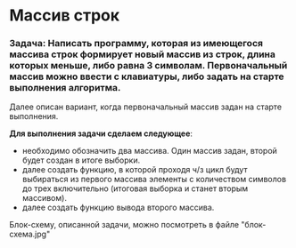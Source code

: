 ﻿# Массив строк
### **Задача:** Написать программу, которая из имеющегося массива строк формирует новый массив из строк, длина которых меньше, либо равна 3 символам. Первоначальный массив можно ввести с клавиатуры, либо задать на старте выполнения алгоритма. 

Далее описан вариант, когда первоначальный массив задан на старте выполнения.

__Для выполнения задачи сделаем следующее__:
- необходимо обозначить два массива. Один масcив задан, второй будет создан в итоге выборки. 
- далее создать функцию, в которой проходя ч/з цикл будут выбираться из первого массива элементы с количеством символов до трех включительно (итоговая выборка и станет вторым массивом).
- далее создать функцию вывода второго массива.

Блок-схему, описанной задачи, можно посмотреть в файле "блок-схема.jpg"
